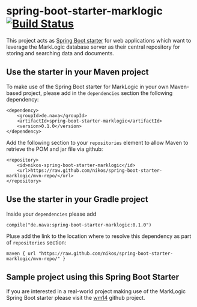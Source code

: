 # spring-boot-starter-marklogic [![Build Status](https://travis-ci.org/nikos/spring-boot-starter-marklogic.svg?branch=master)](http://travis-ci.org/nikos/spring-boot-starter-marklogic)

This project acts as [Spring Boot starter](http://docs.spring.io/spring-boot/docs/current/reference/htmlsingle/#using-boot-maven-parent-pom) 
for web applications which want to leverage the MarkLogic database server 
as their central repository for storing and searching data and documents.


## Use the starter in your Maven project

To make use of the Spring Boot starter for MarkLogic in your
own Maven-based project, please add in the `dependencies`
section the following dependency:

    <dependency>
        <groupId>de.nava</groupId>
        <artifactId>spring-boot-starter-marklogic</artifactId>
        <version>0.1.0</version>
    </dependency>

Add the following section to your `repositories` element to allow Maven
to retrieve the POM and jar file via github:    
    
    <repository>
        <id>nikos-spring-boot-starter-marklogic</id>
        <url>https://raw.github.com/nikos/spring-boot-starter-marklogic/mvn-repo/</url>
    </repository>    
    
    
## Use the starter in your Gradle project

Inside your `dependencies` please add

    compile("de.nava:spring-boot-starter-marklogic:0.1.0")
    
Pluse add the link to the location where to resolve this dependency as
part of `repositories` section:

    maven { url "https://raw.github.com/nikos/spring-boot-starter-marklogic/mvn-repo/" }
    

## Sample project using this Spring Boot Starter

If you are interested in a real-world project making use of the MarkLogic Spring Boot starter please visit the [wm14](https://github.com/jojrg/wm14) github project. 
    
